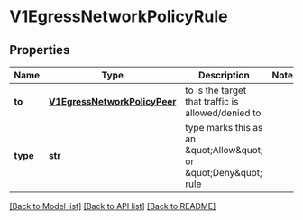 # V1EgressNetworkPolicyRule

## Properties
Name | Type | Description | Notes
------------ | ------------- | ------------- | -------------
**to** | [**V1EgressNetworkPolicyPeer**](V1EgressNetworkPolicyPeer.md) | to is the target that traffic is allowed/denied to | 
**type** | **str** | type marks this as an \&quot;Allow\&quot; or \&quot;Deny\&quot; rule | 

[[Back to Model list]](../README.md#documentation-for-models) [[Back to API list]](../README.md#documentation-for-api-endpoints) [[Back to README]](../README.md)


